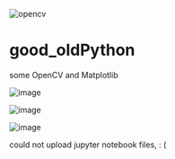 ![opencv](https://user-images.githubusercontent.com/55643200/111720447-414a5700-8834-11eb-8f7a-5d5fb324ae31.png)
# good_oldPython
some OpenCV and Matplotlib


![image](https://user-images.githubusercontent.com/55643200/111719459-47d7cf00-8832-11eb-882e-a5d02cf5a880.png)

![image](https://user-images.githubusercontent.com/55643200/111719513-65a53400-8832-11eb-80e7-d445a98b7b49.png)

![image](https://user-images.githubusercontent.com/55643200/111719524-6ccc4200-8832-11eb-9a96-e3d41cb5dd62.png)


could not upload jupyter notebook files, : (
